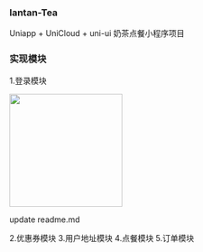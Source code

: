 ### lantan-Tea

Uniapp + UniCloud + uni-ui 奶茶点餐小程序项目

### 实现模块

1.登录模块

<image src="https://user-images.githubusercontent.com/97941836/204225690-f558c450-3c68-461f-8024-debe44707118.png" style="width:200px;height:auto" ></image>

update readme.md

2.优惠券模块
3.用户地址模块
4.点餐模块
5.订单模块
